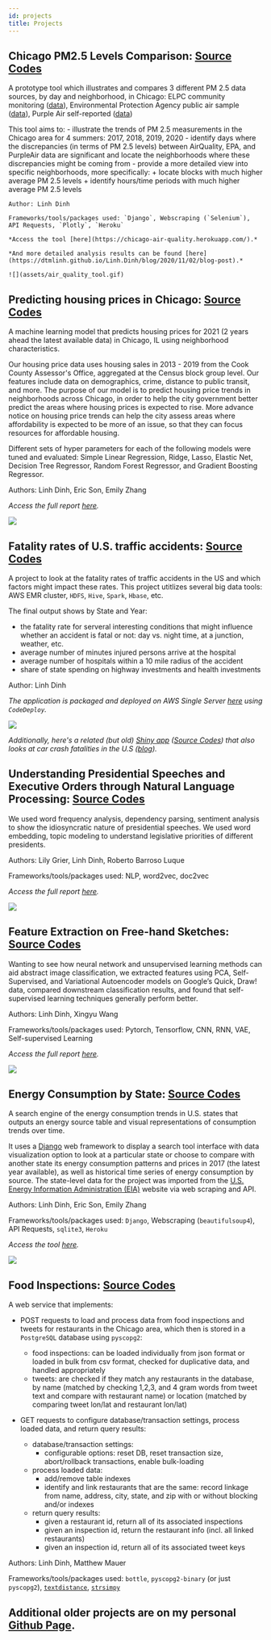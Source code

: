 ```yaml
---
id: projects
title: Projects
---
```



## Chicago PM2.5 Levels Comparison: [Source Codes](https://github.com/dtmlinh/Air-Quality-Tool)

   A prototype tool which illustrates and compares 3 different PM 2.5 data sources, by day and neighborhood, in Chicago: ELPC community monitoring ([data](https://airqualitychicago.org/)), Environmental Protection Agency public air sample ([data](https://aqs.epa.gov/aqsweb/documents/data_api.html)), Purple Air self-reported ([data](https://www2.purpleair.com/))

   This tool aims to:
    - illustrate the trends of PM 2.5 measurements in the Chicago area for 4 summers: 2017, 2018, 2019, 2020
    - identify days where the discrepancies (in terms of PM 2.5 levels) between AirQuality, EPA, and PurpleAir data are significant and locate the neighborhoods where these discrepancies might be coming from
    - provide a more detailed view into specific neighborhoods, more specifically:
      + locate blocks with much higher average PM 2.5 levels
      + identify hours/time periods with much higher average PM 2.5 levels
      
    Author: Linh Dinh

    Frameworks/tools/packages used: `Django`, Webscraping (`Selenium`), API Requests, `Plotly`, `Heroku`

    *Access the tool [here](https://chicago-air-quality.herokuapp.com/).*
    
    *And more detailed analysis results can be found [here](https://dtmlinh.github.io/Linh.Dinh/blog/2020/11/02/blog-post).*
    
    ![](assets/air_quality_tool.gif)
    

## Predicting housing prices in Chicago: [Source Codes](https://github.com/ymericson/ml-project)
    
   A machine learning model that predicts housing prices for 2021 (2 years ahead the latest available data) in Chicago, IL using neighborhood characteristics. 
    
   Our housing price data uses housing sales in 2013 - 2019 from the Cook County Assessor's Office, aggregated at the Census block group level. Our features include data on demographics, crime, distance to public transit, and more. The purpose of our model is to predict housing price trends in neighborhoods across Chicago, in order to help the city government better predict the areas where housing prices is expected to rise. More advance notice on housing price trends can help the city assess areas where affordability is expected to be more of an issue, so that they can focus resources for affordable housing.
    
   Different sets of hyper parameters for each of the following models were tuned and evaluated: Simple Linear Regression, Ridge, Lasso, Elastic Net, Decision Tree Regressor, Random Forest Regressor, and Gradient Boosting Regressor.
    
   Authors: Linh Dinh, Eric Son, Emily Zhang
 
   *Access the full report [here](https://dtmlinh.github.io/Linh.Dinh/blog/2020/06/15/blog-post).*
     
   ![](assets/Housing_Fig5.png)
    
    
## Fatality rates of U.S. traffic accidents: [Source Codes](https://github.com/dtmlinh/Traffic-Fatalities-HDFS)

   A project to look at the fatality rates of traffic accidents in the US and which factors might impact these rates. This project utitlizes several big data tools: AWS EMR cluster, `HDFS`, `Hive`, `Spark`, `Hbase`, etc.

   The final output shows by State and Year: 
   - the fatality rate for serveral interesting conditions that might influence whether an accident is fatal or not: day vs. night time, at a junction, weather, etc.
   - average number of minutes injured persons arrive at the hospital
   - average number of hospitals within a 10 mile radius of the accident
   - share of state spending on highway investments and health investments
    
   Author: Linh Dinh
   
   *The application is packaged and deployed on AWS Single Server [here](http://ec2-18-218-215-12.us-east-2.compute.amazonaws.com:3000/accidents.html) using `CodeDeploy`.*
   
   ![](assets/Transportation-Analyses.gif)
   
   *Additionally, here's a related (but old) [Shiny app](https://dtmlinh.shinyapps.io/car-crash-fatalities-exploration-tool/) ([Source Codes](https://github.com/dtmlinh/Car-Crash-Fatalities-Exploration-Tool)) that also looks at car crash fatalities in the U.S ([blog](https://dtmlinh.github.io/Linh.Dinh/blog/2014/04/10/blog-post)).*
   
   
## Understanding Presidential Speeches and Executive Orders through Natural Language Processing: [Source Codes](https://github.com/RobertoBarrosoLuque/ContentAnalysisPresidentialRhetoric)
   
   We used word frequency analysis, dependency parsing, sentiment analysis to show the idiosyncratic nature of presidential speeches. We used word embedding, topic modeling to understand legislative priorities of different presidents.
   
   Authors: Lily Grier, Linh Dinh, Roberto Barroso Luque
   
   Frameworks/tools/packages used: NLP, word2vec, doc2vec

   *Access the full report [here](https://github.com/RobertoBarrosoLuque/ContentAnalysisPresidentialRhetoric/blob/main/paper_folder/CCA_speeches.pdf).*    
   
   ![](assets/speeches.png)
    

## Feature Extraction on Free-hand Sketches: [Source Codes](https://github.com/dtmlinh/QuickDraw-Unsupervised-ML)

   Wanting to see how neural network and unsupervised learning methods can aid abstract image classification, we extracted features using PCA, Self-Supervised, and Variational Autoencoder models on Google’s Quick, Draw! data, compared downstream classification results, and found that self-supervised learning techniques generally perform better.
    
   Authors: Linh Dinh, Xingyu Wang
    
   Frameworks/tools/packages used: Pytorch, Tensorflow, CNN, RNN, VAE, Self-supervised Learning
    
   *Access the full report [here](https://github.com/dtmlinh/QuickDraw-Unsupervised-ML/blob/main/Unsupervised_Final_Project_Paper.pdf).*    
       
   ![](assets/sketches.png)
    
    
## Energy Consumption by State: [Source Codes](https://github.com/dtmlinh/Energy-Search-Tool)

   A search engine of the energy consumption trends in U.S. states that outputs an energy source table and visual representations of consumption trends over time. 
    
   It uses a [Django](https://www.djangoproject.com/) web framework to display a search tool interface with data visualization option to look at a particular state or choose to compare with another state its energy consumption patterns and prices in 2017 (the latest year available), as well as historical time series of energy consumption by source. The state-level data for the project was imported from the [U.S. Energy Information Administration (EIA)](https://www.eia.gov/) website via web scraping and API. 
    
   Authors: Linh Dinh, Eric Son, Emily Zhang

   Frameworks/tools/packages used: `Django`, Webscraping (`beautifulsoup4`), API Requests, `sqlite3`, `Heroku`
    
   *Access the tool [here](https://us-energy-consumption.herokuapp.com/).*
    
   ![](assets/state_energy_search.gif)
    

## Food Inspections: [Source Codes](https://github.com/dtmlinh/Food-Inspections)
    
   A web service that implements:

   - POST requests to load and process data from food inspections and tweets for restaurants in the Chicago area, which then is stored in a `PostgreSQL` database using `pyscopg2`:
        - food inspections: can be loaded individually from json format or loaded in bulk from csv format, checked for duplicative data, and handled appropriately
        - tweets: are checked if they match any restaurants in the database, by name (matched by checking 1,2,3, and 4 gram words from tweet text and compare with restaurant name) or location (matched by comparing tweet lon/lat and restaurant lon/lat)

   - GET requests to configure database/transaction settings, process loaded data, and return query results:
        - database/transaction settings:
            - configurable options: reset DB, reset transaction size, abort/rollback transactions, enable bulk-loading
        - process loaded data:
            - add/remove table indexes
            - identify and link restaurants that are the same: record linkage from name, address, city, state, and zip with or without blocking and/or indexes
        -  return query results:
            - given a restaurant id, return all of its associated inspections
            - given an inspection id, return the restaurant info (incl. all linked restaurants)
            - given an inspection id, return all of its associated tweet keys

   Authors: Linh Dinh, Matthew Mauer

   Frameworks/tools/packages used: `bottle`, `pyscopg2-binary` (or just `pyscopg2`), [`textdistance`](https://pypi.org/project/textdistance/), [`strsimpy`](https://pypi.org/project/strsimpy/)

## Additional older projects are on my personal [Github Page](https://github.com/dtmlinh?tab=repositories). 
